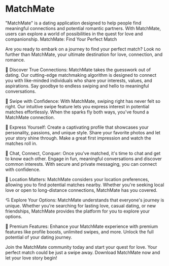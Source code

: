 # MatchMate
"MatchMate" is a dating application designed to help people find meaningful connections and potential romantic partners. With MatchMate, users can explore a world of possibilities in the quest for love and companionship. 
MatchMate: Find Your Perfect Match

Are you ready to embark on a journey to find your perfect match? Look no further than MatchMate, your ultimate destination for love, connection, and romance.

💌 Discover True Connections: MatchMate takes the guesswork out of dating. Our cutting-edge matchmaking algorithm is designed to connect you with like-minded individuals who share your interests, values, and aspirations. Say goodbye to endless swiping and hello to meaningful conversations.

🌟 Swipe with Confidence: With MatchMate, swiping right has never felt so right. Our intuitive swipe feature lets you express interest in potential matches effortlessly. When the sparks fly both ways, you've found a MatchMate connection.

📸 Express Yourself: Create a captivating profile that showcases your personality, passions, and unique style. Share your favorite photos and let your story shine through. Make a great first impression and watch the matches roll in.

💬 Chat, Connect, Conquer: Once you've matched, it's time to chat and get to know each other. Engage in fun, meaningful conversations and discover common interests. With secure and private messaging, you can connect with confidence.

📍 Location Matters: MatchMate considers your location preferences, allowing you to find potential matches nearby. Whether you're seeking local love or open to long-distance connections, MatchMate has you covered.

💘 Explore Your Options: MatchMate understands that everyone's journey is unique. Whether you're searching for lasting love, casual dating, or new friendships, MatchMate provides the platform for you to explore your options.

🚀 Premium Features: Enhance your MatchMate experience with premium features like profile boosts, unlimited swipes, and more. Unlock the full potential of your dating journey.

Join the MatchMate community today and start your quest for love. Your perfect match could be just a swipe away. Download MatchMate now and let your love story begin!
